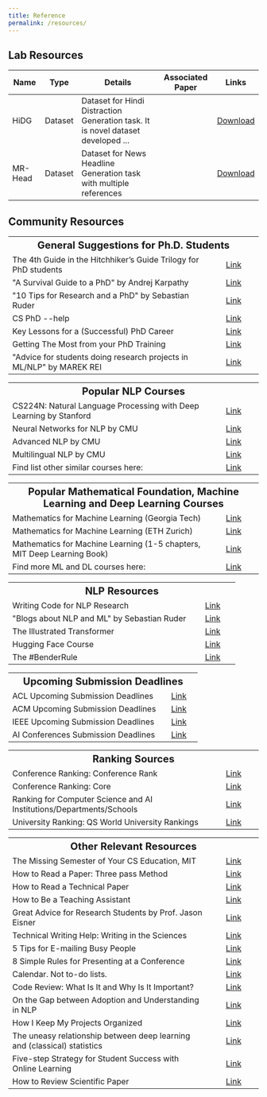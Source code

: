 ```yaml
---
title: Reference
permalink: /resources/
---
```


## Lab Resources

<table>
  <thead>
    <tr>
      <th>Name</th>
      <th>Type</th>
      <th>Details</th>
      <th>Associated Paper</th>
      <th>Links</th>
    </tr>
  </thead>
  <tbody>
    <tr>
      <td>HiDG</td>
      <td>Dataset</td>
      <td>Dataset for Hindi Distraction Generation task. It is novel dataset developed ...</td>
      <td><a></a></td>
      <td><a href="https://iith-my.sharepoint.com/personal/cs18resch11003_iith_ac_in/_layouts/15/onedrive.aspx?id=%2Fpersonal%2Fcs18resch11003%5Fiith%5Fac%5Fin%2FDocuments%2FZmBART%2FZmBART%5Frelease%2FHi%5FDG%5Fdataset&ga=1" download>Download</a></td>
    </tr>
    <tr>
      <td>MR-Head</td>
      <td>Dataset</td>
      <td>Dataset for News Headline Generation task with multiple references</td>
      <td><a></a></td>
      <td><a href="https://drive.google.com/drive/u/0/folders/1HcKvtgCvFItnUJBtcJJy7zJSwhiKfRJF" download>Download</a></td>
    </tr>
  </tbody>
</table>





## Community Resources
<table>
   <tr>
    <th colspan="2"  style="text-align: center; font-size: 20px;">General Suggestions for Ph.D. Students</th>
  </tr>
  <tr>
    <td style="width: 80%;">The 4th Guide in the Hitchhiker’s Guide Trilogy for PhD students</td>
    <td style="width: 20%; text-align: center"><a href="http://www.cs.unc.edu/~azuma/hitch4.html" target="_blank">Link</a></td>
  </tr>
  <tr>
    <td>"A Survival Guide to a PhD" by Andrej Karpathy</td>
    <td style="width: 20%; text-align: center"><a href="http://karpathy.github.io/2016/09/07/phd/" target="_blank">Link</a></td>
  </tr>
  <tr>
    <td>"10 Tips for Research and a PhD" by Sebastian Ruder</td>
    <td style="width: 20%; text-align: center"><a href="https://www.ruder.io/10-tips-for-research-and-a-phd/" target="_blank">Link</a></td>
  </tr>
  <tr>
    <td>CS PhD --help</td>
    <td style="width: 20%; text-align: center"><a href="https://phdadvice.carrd.co/" target="_blank">Link</a></td>
  </tr>
  <tr>
    <td>Key Lessons for a (Successful) PhD Career</td>
    <td style="width: 20%; text-align: center"><a href="https://www.cs.jhu.edu/~cxliu/2020/key-lessons-for-a-successful-phd-career.html" target="_blank">Link</a></td>
  </tr>
  <tr>
    <td>Getting The Most from your PhD Training</td>
    <td style="width: 20%; text-align: center"><a href="https://jalote.wordpress.com/2021/07/20/getting-the-most-from-your-phd-training/" target="_blank">Link</a></td>
  </tr>
  <tr>
    <td>"Advice for students doing research projects in ML/NLP" by MAREK REI</td>
    <td style="width: 20%; text-align: center"><a href="https://www.marekrei.com/blog/ml-nlp-research-project-advice/" target="_blank">Link</a></td>
  </tr>
</table>

<!-- <ol>
  <li><a href="http://www.cs.unc.edu/~azuma/hitch4.html">The 4th guide in the Hitchhiker’s guide for PhD</a></li>
  <li><a href="http://karpathy.github.io/2016/09/07/phd/">A Survival Guide to a PhD by Andrej Karpathy</a></li>
  <li><a href="https://www.ruder.io/10-tips-for-research-and-a-phd/">10 Tips for Research and a PhD by Sebastian Ruder</a></li>
  <li><a href="https://phdadvice.carrd.co/">CS PhD --help</a></li>
  <li><a href="https://www.cs.jhu.edu/~cxliu/2020/key-lessons-for-a-successful-phd-career.html">Key Lessons for a (Successful) PhD Career</a></li>
  <li><a href="https://jalote.wordpress.com/2021/07/20/getting-the-most-from-your-phd-training/">Getting The Most from your PhD Training</a></li>
  <li><a href="https://www.marekrei.com/blog/ml-nlp-research-project-advice/">Advice for students doing research projects in ML/NLP by MAREK REI</a></li>
</ol> -->

<table>
  <tr>
    <th colspan="2" style="text-align: center; font-size: 20px;">Popular NLP Courses</th>
  </tr>
  <tr>
    <td style="width: 80%">CS224N: Natural Language Processing with Deep Learning by Stanford</td>
    <td style="width: 20%; text-align: center"><a href="http://web.stanford.edu/class/cs224n/" target="_blank">Link</a></td>
  </tr>
  <tr>
    <td>Neural Networks for NLP by CMU</td>
    <td style="width: 20%; text-align: center"><a href="http://phontron.com/class/nn4nlp2021/schedule.html" target="_blank">Link</a></td>
  </tr>
  <tr>
    <td>Advanced NLP by CMU</td>
    <td style="width: 20%; text-align: center"><a href="https://people.cs.umass.edu/~miyyer/cs685/" target="_blank">Link</a></td>
  </tr>
  <tr>
    <td>Multilingual NLP by CMU</td>
    <td style="width: 20%; text-align: center"><a href="http://phontron.com/class/multiling2022/" target="_blank">Link</a></td>
  </tr>
  <tr>
    <td>Find list other similar courses here:</td>
    <td style="width: 20%; text-align: center"><a href="https://deep-learning-drizzle.github.io/index.html#nlpnn" target="_blank">Link</a></td>
  </tr>
</table>


<!-- ### Top NLP Courses
<ol>
  <li><a href="http://web.stanford.edu/class/cs224n/">CS224N: Natural Language Processing with Deep Learning, Stanford</a></li>
  <li><a href="http://phontron.com/class/nn4nlp2021/schedule.html">Neural Networks for NLP, CMU</a></li>
  <li><a href="https://people.cs.umass.edu/~miyyer/cs685/">Advanced NLP, CMU</a></li>
  <li><a href="http://phontron.com/class/multiling2022/">Multilingual NLP, CMU</a></li>
  <li>Find more here: <a href="https://deep-learning-drizzle.github.io/index.html#nlpnn">Link</a></li>
</ol> -->


<table>
  <tr>
    <th colspan="2" style="text-align: center; font-size: 20px;">Popular Mathematical Foundation, Machine Learning and Deep Learning Courses</th>
  </tr>
  <tr>
    <td style="width: 80%">Mathematics for Machine Learning (Georgia Tech)</td>
    <td style="width: 20%; text-align: center"><a href="https://jrom.ece.gatech.edu/mfml-f20-notes/" target="_blank">Link</a></td>
  </tr>
  <tr>
    <td style="width: 80%">Mathematics for Machine Learning (ETH Zurich)</td>
    <td  style="width: 20%; text-align: center"><a href=a href="https://www.youtube.com/watch?v=eKXZn_tbQmc&list=PLiud-28tsatL0MbfJFQQS7MYkrFrujCYp" target="_blank">Link</a></td>
  </tr>
  <tr>
    <td>Mathematics for Machine Learning (1-5 chapters, MIT Deep Learning Book)</td>
    <td style="width: 20%; text-align: center"><a href="https://github.com/janishar/mit-deep-learning-book-pdf/tree/master/chapter-wise-pdf" target="_blank">Link</a></td>
  </tr>
  <tr>
    <td>Find more ML and DL courses here:</td>
    <td style="width: 20%; text-align: center"><a href="https://deep-learning-drizzle.github.io/" target="_blank">Link</a></td>
  </tr>
</table>




<table>
  <tr>
    <th colspan="2" style="text-align: center; font-size: 20px;">NLP Resources</th>
  </tr>
  <tr>
    <td style="width: 80%">Writing Code for NLP Research</td>
    <td style="width: 20%; text-align: center"><a href="https://aclanthology.org/D18-3003/" target="_blank">Link</a></td>
  </tr>
  <tr>
    <td style="width: 80%">"Blogs about NLP and ML" by Sebastian Ruder</td>
    <td style="width: 20%; text-align: center"><a href="https://www.ruder.io/" target="_blank">Link</a></td>
  </tr>
  <tr>
    <td>The Illustrated Transformer</td>
    <td style="width: 20%; text-align: center"><a href="https://jalammar.github.io/illustrated-transformer/" target="_blank">Link</a></td>
  </tr>
  <tr>
    <td>Hugging Face Course</td>
    <td style="width: 20%; text-align: center"><a href="https://huggingface.co/course/chapter1/1" target="_blank">Link</a></td>
  </tr>
  <tr>
    <td>The #BenderRule</td>
    <td style="width: 20%; text-align: center"><a href="https://thegradient.pub/the-benderrule-on-naming-the-languages-we-study-and-why-it-matters/" target="_blank">Link</a></td>
  </tr>
</table>



<table>
  <tr>
    <th colspan="2" style="text-align: center; font-size: 20px;">Upcoming Submission Deadlines</th>
  </tr>
  <tr>
    <td style="width: 80%">ACL Upcoming Submission Deadlines</td>
    <td style="width: 20%; text-align: center"><a href="https://www.aclweb.org/portal/events" target="_blank">Link</a></td>
  </tr>
  <tr>
    <td style="width: 80%">ACM Upcoming Submission Deadlines</td>
    <td style="width: 20%; text-align: center"><a href="https://www.acm.org/conferences/upcoming-submission-deadlines" target="_blank">Link</a></td>
  </tr>
  <tr>
    <td>IEEE Upcoming Submission Deadlines</td>
    <td style="width: 20%; text-align: center"><a href="https://www.ieee.org/conferences/" target="_blank">Link</a></td>
  </tr>
  <tr>
    <td>AI Conferences Submission Deadlines</td>
    <td style="width: 20%; text-align: center"><a href="https://aideadlin.es/?sub=ML,CV,CG,NLP,RO,SP,DM,AP,KR" target="_blank">Link</a></td>
  </tr>
</table>


<table>
  <tr>
    <th colspan="2" style="text-align: center; font-size: 20px;">Ranking Sources</th>
  </tr>
  <tr>
    <td style="width: 80%">Conference Ranking: Conference Rank</td>
    <td style="width: 20%; text-align: center"><a href="http://www.conferenceranks.com/" target="_blank">Link</a></td>
  </tr>
  <tr>
    <td>Conference Ranking: Core</td>
    <td style="width: 20%; text-align: center"><a href="http://portal.core.edu.au/conf-ranks/" target="_blank">Link</a></td>
  </tr>
  <tr>
    <td>Ranking for Computer Science and AI Institutions/Departments/Schools </td>
    <td style="width: 20%; text-align: center"><a href="https://csrankings.org/#/index?all&us" target="_blank">Link</a></td>
  </tr>
  <tr>
    <td>University Ranking: QS World University Rankings</td>
    <td style="width: 20%; text-align: center"><a href="https://www.topuniversities.com/university-rankings" target="_blank">Link</a></td>
  </tr>
</table>






<!-- ### NLP Resources
<ol>
  <li><a href="https://aclanthology.org/D18-3003/">Writing Code for NLP Research</a></li>
  <li><a href="https://www.ruder.io/">Blogs about NLP and ML by Sebastian Ruder.</a></li>
  <li><a href="https://jalammar.github.io/illustrated-transformer/">The Illustrated Transformer</a></li>
  <li><a href="https://huggingface.co/course/chapter1/1">Hugging Face Course</a></li>
  <li><a href="https://thegradient.pub/the-benderrule-on-naming-the-languages-we-study-and-why-it-matters/">The #BenderRule</a></li>
</ol> -->


<!-- ### Other Relevant Resources -->
<table>
  <tr>
    <th colspan="2" style="text-align: center; font-size: 20px;">Other Relevant Resources</th>
  </tr>
  <tr>
    <td style="width: 80%">The Missing Semester of Your CS Education, MIT</td>
    <td  style="width: 20%; text-align: center"><a href="https://missing.csail.mit.edu/" target="_blank">Link</a></td>
  </tr>
  <tr>
    <td>How to Read a Paper: Three pass Method</td>
    <td style="width: 20%; text-align: center"><a href="http://ccr.sigcomm.org/online/files/p83-keshavA.pdf" target="_blank">Link</a></td>
  </tr>
  <tr>
    <td>How to Read a Technical Paper</td>
    <td style="width: 20%; text-align: center"><a href="https://www.cs.jhu.edu/~jason/advice/how-to-read-a-paper.html" target="_blank">Link</a></td>
  </tr>
  <tr>
    <td>How to Be a Teaching Assistant</td>
    <td style="width: 20%; text-align: center"><a href="https://www.cs.jhu.edu/~jason/advice/how-to-ta.html" target="_blank">Link</a></td>
  </tr>
  <tr>
    <td>Great Advice for Research Students by Prof. Jason Eisner</td>
    <td style="width: 20%; text-align: center"><a href="https://www.cs.jhu.edu/~jason/advice/" target="_blank">Link</a></td>
  </tr>
  <tr>
    <td>Technical Writing Help: Writing in the Sciences</td>
    <td style="width: 20%; text-align: center"><a href="https://www.coursera.org/learn/sciwrite?utm_source=gg&utm_medium=sem&utm_campaign=B2C_INDIA_google-it-support_FTCOF_professional-certificates_PMax-arte-NRL_within_14D&utm_content=B2C&campaignid=19193875347&adgroupid=&device=c&keyword=&matchtype=&network=x&devicemodel=&adpostion=&creativeid=&hide_mobile_promo&gclid=CjwKCAjw586hBhBrEiwAQYEnHW7HiWTISGph-DuNlpT09brHwEelXzXhcfNj8CxUyETbj6M7pxl40BoCdlEQAvD_BwE" target="_blank">Link</a></td>
  </tr>
  <tr>
    <td>5 Tips for E-mailing Busy People</td>
    <td style="width: 20%; text-align: center"><a href="https://tim.blog/2008/05/19/5-tips-for-e-mailing-busy-people/" target="_blank">Link</a></td>
  </tr>
  <tr>
    <td>8 Simple Rules for Presenting at a Conference</td>
    <td style="width: 20%; text-align: center"><a href="https://www.cell.com/matter/fulltext/S2590-2385(20)30195-8" target="_blank">Link</a></td>
  </tr>
  <tr>
    <td>Calendar. Not to-do lists.</td>
    <td style="width: 20%; text-align: center"><a href="https://deviparikh.medium.com/calendar-in-stead-of-to-do-lists-9ada86a512dd" target="_blank">Link</a></td>
  </tr>
  <tr>
    <td>Code Review: What Is It and Why Is It Important?</td>
    <td style="width: 20%; text-align: center"><a href="http://thinkapps.com/blog/development/what-is-code-review/" target="_blank">Link</a></td>
  </tr>
  <tr>
    <td>On the Gap between Adoption and Understanding in NLP</td>
    <td style="width: 20%; text-align: center"><a href="https://aclanthology.org/2021.findings-acl.340.pdf" target="_blank">Link</a></td>
  </tr>
  <tr>
    <td>How I Keep My Projects Organized</td>
    <td style="width: 20%; text-align: center"><a href="https://sebastianraschka.com/blog/2021/project-management.html" target="_blank">Link</a></td>
  </tr>
  <tr>
    <td>The uneasy relationship between deep learning and (classical) statistics</td>
    <td style="width: 20%; text-align: center"><a href="https://windowsontheory.org/2022/06/20/the-uneasy-relationship-between-deep-learning-and-classical-statistics/" target="_blank">Link</a></td>
  </tr>
  <tr>
    <td>Five-step Strategy for Student Success with Online Learning</td>
    <td style="width: 20%; text-align: center"><a href="https://onlinelearninginsights.wordpress.com/2012/09/28/five-step-strategy-for-student-success-with-online-learning/" target="_blank">Link</a></td>
  </tr>
  <tr>
    <td>How to Review Scientific Paper</td>
    <td style="width: 20%; text-align: center"><a href="https://aclrollingreview.org/reviewertutorial" target="_blank">Link</a></td>
  </tr>
</table>



<!-- ### Other Relevant Resources
<ol>
  <li><a href="https://missing.csail.mit.edu/">The Missing Semester of Your CS Education, MIT</a></li>
  <li><a href="http://ccr.sigcomm.org/online/files/p83-keshavA.pdf">How to Read a Paper: Three pass Method</a></li>
  <li><a href="https://www.cs.jhu.edu/~jason/advice/how-to-read-a-paper.html">How to Read a Technical Paper</a></li>
  <li><a href="https://www.cs.jhu.edu/~jason/advice/how-to-ta.html">How to Be a Teaching Assistant</a></li>
  <li><a href="https://www.cs.jhu.edu/~jason/advice/">Great Advice for Research Students by  Prof. Jason Eisner </a></li>
  <li>Technical Writing Help: <a href="https://www.coursera.org/learn/sciwrite?utm_source=gg&utm_medium=sem&utm_campaign=B2C_INDIA_google-it-support_FTCOF_professional-certificates_PMax-arte-NRL_within_14D&utm_content=B2C&campaignid=19193875347&adgroupid=&device=c&keyword=&matchtype=&network=x&devicemodel=&adpostion=&creativeid=&hide_mobile_promo&gclid=CjwKCAjw586hBhBrEiwAQYEnHW7HiWTISGph-DuNlpT09brHwEelXzXhcfNj8CxUyETbj6M7pxl40BoCdlEQAvD_BwE">Writing in the Sciences</a></li>
  <li><a href="https://tim.blog/2008/05/19/5-tips-for-e-mailing-busy-people/">5 Tips for E-mailing Busy People</a></li>
  <li><a href="https://www.cell.com/matter/fulltext/S2590-2385(20)30195-8">8 Simple Rules for Presenting at a Conference</a></li>
  <li><a href="https://deviparikh.medium.com/calendar-in-stead-of-to-do-lists-9ada86a512dd">Calendar. Not to-do lists.</a></li>
  <li><a href="http://thinkapps.com/blog/development/what-is-code-review/">Code Review: What Is It and Why Is It Important?</a></li>
  <li><a href="https://aclanthology.org/2021.findings-acl.340.pdf">On the Gap between Adoption and Understanding in NLP</a></li>
  <li><a href="https://sebastianraschka.com/blog/2021/project-management.html">How I Keep My Projects Organized</a></li>
  <li><a href="https://windowsontheory.org/2022/06/20/the-uneasy-relationship-between-deep-learning-and-classical-statistics/">The uneasy relationship between deep learning and (classical) statistics</a></li>
  <li><a href="https://onlinelearninginsights.wordpress.com/2012/09/28/five-step-strategy-for-student-success-with-online-learning/">Five-step Strategy for Student Success with Online Learning</a></li>
  <li><a href="https://aclrollingreview.org/reviewertutorial">How to Review Scientific Paper</a></li>
</ol> -->



